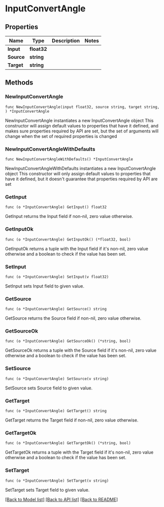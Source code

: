 # InputConvertAngle

## Properties

Name | Type | Description | Notes
------------ | ------------- | ------------- | -------------
**Input** | **float32** |  | 
**Source** | **string** |  | 
**Target** | **string** |  | 

## Methods

### NewInputConvertAngle

`func NewInputConvertAngle(input float32, source string, target string, ) *InputConvertAngle`

NewInputConvertAngle instantiates a new InputConvertAngle object
This constructor will assign default values to properties that have it defined,
and makes sure properties required by API are set, but the set of arguments
will change when the set of required properties is changed

### NewInputConvertAngleWithDefaults

`func NewInputConvertAngleWithDefaults() *InputConvertAngle`

NewInputConvertAngleWithDefaults instantiates a new InputConvertAngle object
This constructor will only assign default values to properties that have it defined,
but it doesn't guarantee that properties required by API are set

### GetInput

`func (o *InputConvertAngle) GetInput() float32`

GetInput returns the Input field if non-nil, zero value otherwise.

### GetInputOk

`func (o *InputConvertAngle) GetInputOk() (*float32, bool)`

GetInputOk returns a tuple with the Input field if it's non-nil, zero value otherwise
and a boolean to check if the value has been set.

### SetInput

`func (o *InputConvertAngle) SetInput(v float32)`

SetInput sets Input field to given value.


### GetSource

`func (o *InputConvertAngle) GetSource() string`

GetSource returns the Source field if non-nil, zero value otherwise.

### GetSourceOk

`func (o *InputConvertAngle) GetSourceOk() (*string, bool)`

GetSourceOk returns a tuple with the Source field if it's non-nil, zero value otherwise
and a boolean to check if the value has been set.

### SetSource

`func (o *InputConvertAngle) SetSource(v string)`

SetSource sets Source field to given value.


### GetTarget

`func (o *InputConvertAngle) GetTarget() string`

GetTarget returns the Target field if non-nil, zero value otherwise.

### GetTargetOk

`func (o *InputConvertAngle) GetTargetOk() (*string, bool)`

GetTargetOk returns a tuple with the Target field if it's non-nil, zero value otherwise
and a boolean to check if the value has been set.

### SetTarget

`func (o *InputConvertAngle) SetTarget(v string)`

SetTarget sets Target field to given value.



[[Back to Model list]](../README.md#documentation-for-models) [[Back to API list]](../README.md#documentation-for-api-endpoints) [[Back to README]](../README.md)


